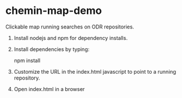 # chemin-map-demo
Clickable map running searches on ODR repositories. 

1) Install nodejs and npm for dependency installs.

2) Install dependencies by typing:

    npm install

3) Customize the URL in the index.html javascript to point to a running repository.

4) Open index.html in a browser
